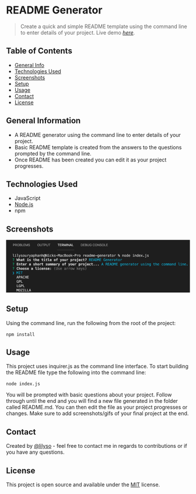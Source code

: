 # README Generator

> Create a quick and simple README template using the command line to enter details of your project.
> Live demo [_here_](https://watch.screencastify.com/v/4szX8bEiWfYYSyNGgoQp).

## Table of Contents

- [General Info](#general-information)
- [Technologies Used](#technologies-used)
- [Screenshots](#screenshots)
- [Setup](#setup)
- [Usage](#usage)
- [Contact](#contact)
- [License](#license)

## General Information

- A README generator using the command line to enter details of your project.
- Basic README template is created from the answers to the questions prompted by the command line.
- Once README has been created you can edit it as your project progresses.

## Technologies Used

- JavaScript
- [Node.js](https://nodejs.org/en/download/)
- npm

## Screenshots

![README Generator Command Line](assets/readme-generator.png)

## Setup

Using the command line, run the following from the root of the project:

```
npm install
```

## Usage

This project uses inquirer.js as the command line interface. To start building the README file type the following into the command line:

```
node index.js
```

You will be prompted with basic questions about your project. Follow through until the end and you will find a new file generated in the folder called README.md. You can then edit the file as your project progresses or changes. Make sure to add screenshots/gifs of your final project at the end.

## Contact

Created by [@lilyso](https://github.com/lilyso/) - feel free to contact me in regards to contributions or if you have any questions.

## License

This project is open source and available under the [MIT](https://opensource.org/licenses/MIT) license.
